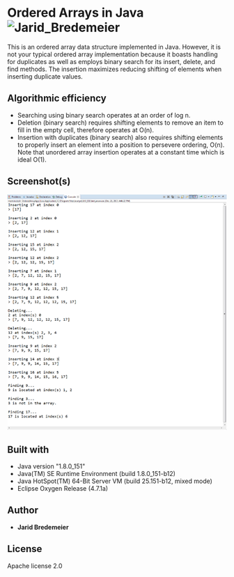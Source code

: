 # Ordered Arrays in Java ![Jarid_Bredemeier](https://img.shields.io/badge/build-passing-green.svg?style=flat-plastic)
This is an ordered array data structure implemented in Java. However, it is not your typical ordered array implementation because it boasts handling for duplicates as well as employs binary search for its insert, delete, and find methods. The insertion maximizes reducing shifting of elements when inserting duplicate values.

## Algorithmic efficiency
* Searching using binary search operates at an order of log n.
* Deletion (binary search) requires shifting elements to remove an item to fill in the empty cell, therefore operates at O(n).
* Insertion with duplicates (binary search) also requires shifting elements to properly insert an element into a position to persevere ordering, O(n). Note that unordered array insertion operates at a constant time which is ideal O(1).

## Screenshot(s)
<img src="screenshots/example_01.jpg">

## Built with
* Java version "1.8.0_151"
* Java(TM) SE Runtime Environment (build 1.8.0_151-b12)
* Java HotSpot(TM) 64-Bit Server VM (build 25.151-b12, mixed mode)
* Eclipse Oxygen Release (4.7.1a)

## Author
* **Jarid Bredemeier**

## License
Apache license 2.0